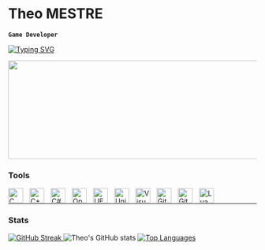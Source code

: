 # Theo MESTRE
**`Game Developer`**

[![Typing SVG](https://readme-typing-svg.demolab.com?font=Fira+Code&pause=500&width=1024&lines=Coding+like+poetry+should+be+short+and+concise.+―+Santosh+Kalwar)](https://git.io/typing-svg)

<a href="https://github.com/devxb/gitanimals">
  <img src="https://render.gitanimals.org/lines/Theo-Mestre" width="600" height="200"/>
</a>  

### Tools
<img align="left" alt="C" width="30px" style="padding-right:10px;" src="https://cdn.jsdelivr.net/gh/devicons/devicon@latest/icons/c/c-plain.svg"/>
<img align="left" alt="C++" width="30px" style="padding-right:10px;" src="https://cdn.jsdelivr.net/gh/devicons/devicon@latest/icons/cplusplus/cplusplus-plain.svg" />
<img align="left" alt="C#" width="30px" style="padding-right:10px;" src="https://cdn.jsdelivr.net/gh/devicons/devicon@latest/icons/csharp/csharp-plain.svg" />
<img align="left" alt="OpenGL" width="30px" style="padding-right:10px;" src="https://cdn.jsdelivr.net/gh/devicons/devicon@latest/icons/opengl/opengl-plain.svg" />
<img align="left" alt="UE" width="30px" style="padding-right:10px;" src="https://cdn.jsdelivr.net/gh/devicons/devicon@latest/icons/unrealengine/unrealengine-original.svg" />
<img align="left" alt="Unity" width="30px" style="padding-right:10px;" src="https://cdn.jsdelivr.net/gh/devicons/devicon@latest/icons/unity/unity-plain.svg" />
<img align="left" alt="VisualStudio" width="30px" style="padding-right:10px;" src="https://cdn.jsdelivr.net/gh/devicons/devicon@latest/icons/visualstudio/visualstudio-plain.svg" />
<img align="left" alt="Git" width="30px" style="padding-right:10px;" src="https://cdn.jsdelivr.net/gh/devicons/devicon@latest/icons/git/git-plain.svg" />
<img align="left" alt="Github" width="30px" style="padding-right:10px;" src="https://cdn.jsdelivr.net/gh/devicons/devicon@latest/icons/github/github-original.svg" />
<img align="left" alt="Lua" width="30px" style="padding-right:10px;" src="https://cdn.jsdelivr.net/gh/devicons/devicon@latest/icons/lua/lua-plain.svg" />
<br />
          
---
### Stats

<a href="https://git.io/streak-stats">
<img src="https://github-readme-streak-stats-blush-six.vercel.app?user=Theo-Mestre&theme=solarized-light&hide_border=true&card_width=460" alt="GitHub Streak"/>
</a>
<img src="https://github-readme-stats.vercel.app/api?username=Theo-Mestre&show_icons=true&theme=solarized-light&card_width=460" alt="Theo's GitHub stats"/>

<a href="https://github.com/anuraghazra/github-readme-stats">
<img src="https://github-readme-stats.vercel.app/api/top-langs/?username=Theo-Mestre&theme=solarized-light&langs_count=8&card_width=460" alt="Top Languages" style="align-self: stretch;"/>
